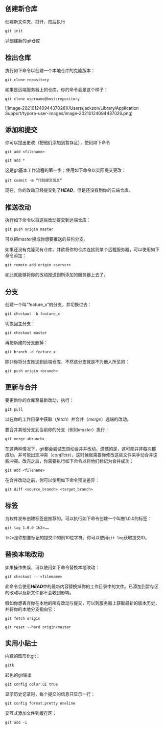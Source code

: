## 创建新仓库

创建新文件夹，打开，然后执行

`git init`

以创建新的git仓库



## 检出仓库

执行如下命令以创建一个本地仓库的克隆版本：

`git clone repository`

如果是远端服务器上的仓库，你的命令会是这个样子：

`git clone username@host:repository`

![image-20210124094437026](/Users/jackson/Library/Application Support/typora-user-images/image-20210124094437026.png)



## 添加和提交

你可以提出更改（把他们添加到暂存区），使用如下命令

`git add <filename>`

`git add *`

这是git基本工作流程的第一步；使用如下命令以实际提交更改：

`git commit -m “代码提交信息”`

现在，你的改动已经提交到了***HEAD***，但是还没有到你的云端仓库。

## 推送改动

执行如下命令以将这些改动提交到远端仓库：

`git push origin master`

可以把*master*换成你想要推送的任何分支。

如果还没有克隆现有仓库，并欲将你的仓库连接到某个远程服务器，可以使用如下命令添加：

`git remote add origin <server>`

如此就能够将你的改动推送到所添加的服务器上去了。

## 分支

创建一个叫“feature_x“的分支，并切换过去：

`git checkout -b feature_x`

切换回主分支：

`git checkout master`

再把新建的分支删掉：

`git branch -d feature_x`

除非你将分支推送到远端仓库，不然该分支就是不为他人所见的：

`git push origin <branch>`

## 更新与合并

要更新你的仓库至最新改动，执行：

`git pull`

以在你的工作目录中获取（*fetch*）并合并（*merge*）远端的改动。

要合并其他分支到当前你的分支（例如*master*）执行：

`git merge <branch>`

在这两种情况下，git都会尝试去自动合并并改动。遗憾的是，这可能并非每次都成功，并可能出现冲突（*conflicts*）。这时候就需要你修改这些文件来手动合并这些冲突。改完之后，你需要执行如下命令以将他们标记为合并成功：

`git add <filename>`

在合并改动之前，你可以使用如下命令预览差异：

`git diff <source_branch> <target_branch>`

## 标签

为软件发布创建标签是推荐的。可以执行如下命令创建一个叫做1.0.0的标签：

`git tag 1.0.0 1b2e……`

`1b2e`是你想要标记的提交ID的前10位字符。你可以使用`git log`获取提交ID。

## 替换本地改动

如果操作失误，可以使用如下命令替换本地改动：

`git checkout -- <filename>`

此命令会使用***HEAD***中的最新内容替换掉你的工作目录中的文件。已添加到暂存区的改动以及新文件都不会收到影响。

假如你想丢弃你在本地的所有改动与提交，可以到服务器上获取最新的版本历史，并将你的本地分支指向它：

`git fetch origin`

`git reset --hard origin/master`

## 实用小贴士

内建的图形化git：

`gitk`

彩色的git输出

`git config color.ui true`

显示历史记录时，每个提交的信息只显示一行：

`git config format.pretty oneline`

交互式添加文件到缓存区：

`git add -i`



